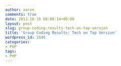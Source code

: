 ```yaml
---
author: aaron
comments: true
date: 2013-10-16 00:08:14+00:00
layout: post
slug: group-coding-results-tech-on-tap-version
title: 'Group Coding Results: Tech on Tap Version'
wordpress_id: 1646
categories:
- PHP
tags:
- PHP
---
```


